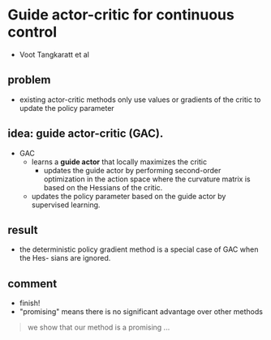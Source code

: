 # Guide actor-critic for continuous control
* Voot Tangkaratt et al

## problem
* existing actor-critic methods only
use values or gradients of the critic to update the policy parameter

## idea: guide actor-critic (GAC).
* GAC
  * learns a **guide actor** that locally maximizes the critic
    * updates the guide actor by performing second-order optimization in the action space where
      the curvature matrix is based on the Hessians of the critic.
  * updates the policy parameter based on the guide actor by supervised learning.

## result
* the deterministic policy gradient method is a special case of GAC when the Hes-
sians are ignored.

## comment
* finish!
* "promising" means there is no significant advantage over other methods
> we show that our method is a promising ...
